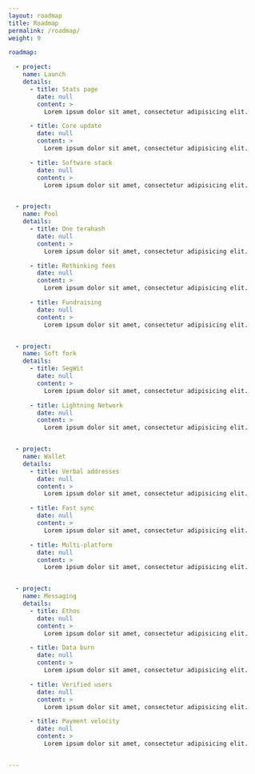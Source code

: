 ```yaml
---
layout: roadmap
title: Roadmap
permalink: /roadmap/
weight: 9

roadmap:

  - project:
    name: Launch
    details:
      - title: Stats page
        date: null
        content: >
          Lorem ipsum dolor sit amet, consectetur adipisicing elit.

      - title: Core update
        date: null
        content: >
          Lorem ipsum dolor sit amet, consectetur adipisicing elit.

      - title: Software stack
        date: null
        content: >
          Lorem ipsum dolor sit amet, consectetur adipisicing elit.


  - project:
    name: Pool
    details:
      - title: One terahash
        date: null
        content: >
          Lorem ipsum dolor sit amet, consectetur adipisicing elit.

      - title: Rethinking fees
        date: null
        content: >
          Lorem ipsum dolor sit amet, consectetur adipisicing elit.

      - title: Fundraising
        date: null
        content: >
          Lorem ipsum dolor sit amet, consectetur adipisicing elit.


  - project:
    name: Soft fork
    details:
      - title: SegWit
        date: null
        content: >
          Lorem ipsum dolor sit amet, consectetur adipisicing elit.

      - title: Lightning Network
        date: null
        content: >
          Lorem ipsum dolor sit amet, consectetur adipisicing elit.


  - project:
    name: Wallet
    details:
      - title: Verbal addresses
        date: null
        content: >
          Lorem ipsum dolor sit amet, consectetur adipisicing elit.

      - title: Fast sync
        date: null
        content: >
          Lorem ipsum dolor sit amet, consectetur adipisicing elit.

      - title: Multi-platform
        date: null
        content: >
          Lorem ipsum dolor sit amet, consectetur adipisicing elit.


  - project:
    name: Messaging
    details:
      - title: Ethos
        date: null
        content: >
          Lorem ipsum dolor sit amet, consectetur adipisicing elit.

      - title: Data burn
        date: null
        content: >
          Lorem ipsum dolor sit amet, consectetur adipisicing elit.

      - title: Verified users
        date: null
        content: >
          Lorem ipsum dolor sit amet, consectetur adipisicing elit.

      - title: Payment velocity
        date: null
        content: >
          Lorem ipsum dolor sit amet, consectetur adipisicing elit.


---
```


